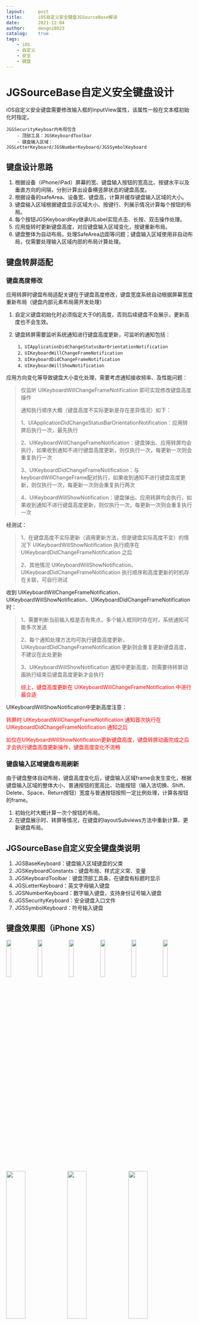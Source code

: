 ```yaml
---
layout:     post
title:      iOS自定义安全键盘JGSourceBase解读
date:       2021-12-04
author:     dengni8023
catalog:    true
tags:
    - iOS
    - 自定义
    - 安全
    - 键盘
---
```


# JGSourceBase自定义安全键盘设计

iOS自定义安全键盘需要修改输入框的inputView属性，该属性一般在文本框初始化时指定。

	JGSSecurityKeyboar内布局包含
		- 顶部工具：JGSKeyboardToolbar
		- 键盘输入区域：JGSLetterKeyboard/JGSNumberKeyboard/JGSSymbolKeyboard

## 键盘设计思路

1. 根据设备（iPhone/iPad）屏幕的宽、键盘输入按钮的宽高比、按键水平以及垂直方向的间隔，分别计算出设备横竖屏状态的键盘高度。
2. 根据设备的safeArea、设备宽、键盘高，计算并缓存键盘输入区域的大小。
3. 键盘输入区域根据键盘显示区域大小、按键行、列展示情况计算每个按钮的布局。
4. 每个按钮JGSKeyboardKey继承UILabel实现点击、长按、双击操作处理。
5. 应用旋转时更新键盘高度，对应键盘输入区域变化，按键重新布局。
6. 键盘整体为自动布局，处理SafeArea边距等问题；键盘输入区域使用非自动布局，仅需要处理输入区域内部的布局计算处理。

## 键盘转屏适配

### 键盘高度修改

应用转屏时键盘布局适配关键在于键盘高度修改，键盘宽度系统自动根据屏幕宽度重新布局（键盘内部元素布局需开发处理）

1. 自定义键盘初始化时必须指定大于0的高度，否则后续键盘不会展示，更新高度也不会生效。
2. 键盘转屏需要监听系统通知进行键盘高度更新，可监听的通知包括：
	
		1、UIApplicationDidChangeStatusBarOrientationNotification
		2、UIKeyboardWillChangeFrameNotification
		3、UIKeyboardDidChangeFrameNotification
		4、UIKeyboardWillShowNotification

应用方向变化等导致键盘大小变化处理，需要考虑通知接收频率、及性能问题：

> 仅监听 UIKeyboardWillChangeFrameNotification 即可实现修改键盘高度操作
> 
> 通知执行顺序大概（键盘高度不实际更新是存在差异情况）如下：
> 
>  1、UIApplicationDidChangeStatusBarOrientationNotification：应用转屏后执行一次，最先执行
> 
> 2、UIKeyboardWillChangeFrameNotification：键盘弹出、应用转屏均会执行，如果收到通知不进行键盘高度更新，则仅执行一次，每更新一次则会重复执行一次
> 
> 3、UIKeyboardDidChangeFrameNotification：与keyboardWillChangeFrame配对执行，如果收到通知不进行键盘高度更新，则仅执行一次，每更新一次则会重复执行两次
> 
> 4、UIKeyboardWillShowNotification：键盘弹出、应用转屏均会执行，如果收到通知不进行键盘高度更新，则仅执行一次，每更新一次则会重复执行一次
	    
经测试：

> 1、在键盘高度不实际更新（调用更新方法，但是键盘实际高度不变）的情况下 UIKeyboardWillShowNotification 执行顺序在 UIKeyboardDidChangeFrameNotification 之后
> 
> 2、其他情况 UIKeyboardWillShowNotification、UIKeyboardDidChangeFrameNotification 执行顺序和高度更新的时机存在关联，可自行测试
	    
 收到 UIKeyboardWillChangeFrameNotification、UIKeyboardWillShowNotification、UIKeyboardDidChangeFrameNotification 时：
 
> 1、需要判断当前输入框是否有焦点，多个输入框同时存在时，系统通知可能多次发送
> 
> 2、每个通知处理方法均可执行键盘高度更新，UIKeyboardDidChangeFrameNotification 更新则会重复更新键盘高度，不建议在此处更新
> 
> 3、UIKeyboardWillShowNotification 通知中更新高度，则需要待转屏动画执行结束后键盘高度更新才会执行
> 
> <font color="red">综上，键盘高度更新在 UIKeyboardWillChangeFrameNotification 中进行最合适</font>
	    

UIKeyboardWillShowNotification中更新高度注意：

<font color="red">

转屏时 UIKeyboardWillChangeFrameNotification 通知首次执行在 UIKeyboardDidChangeFrameNotification 通知之后

如仅在UIKeyboardWillShowNotification更新键盘高度，键盘转屏动画完成之后才会执行键盘高度更新操作，键盘高度变化不流畅

</font>

### 键盘输入区域键盘布局刷新

由于键盘整体自动布局，键盘高度变化后，键盘输入区域frame会发生变化，根据键盘输入区域的整体大小、普通按钮的宽高比、功能按钮（输入法切换、Shift、Delete、Space、Return按钮）宽度与普通按钮按照一定比例处理，计算各按钮的frame。

1. 初始化时大概计算一次个按钮的布局。
2. 在键盘展示时、转屏等情况，在键盘的layoutSubviews方法中重新计算、更新键盘布局。

## JGSourceBase自定义安全键盘类说明

1. JGSBaseKeyboard：键盘输入区域键盘的父类
2. JGSKeyboardConstants：键盘布局、样式定义常、变量
3. JGSKeyboardToolbar：键盘顶部工具条，在键盘有标题时显示
4. JGSLetterKeyboard：英文字母输入键盘
5. JGSNumberKeyboard：数字输入键盘，支持身份证号输入键盘
6. JGSSecurityKeyboard：安全键盘入口文件
7. JGSSymbolKeyboard：符号输入键盘

## 键盘效果图（iPhone XS）

<img src="http://github-blog.dengni8023.com/iOS自定义安全键盘JGSourceBase解读-1.png" width="16%"/>
<img src="http://github-blog.dengni8023.com/iOS自定义安全键盘JGSourceBase解读-2.png" width="16%"/>
<img src="http://github-blog.dengni8023.com/iOS自定义安全键盘JGSourceBase解读-3.png" width="16%"/>
<img src="http://github-blog.dengni8023.com/iOS自定义安全键盘JGSourceBase解读-4.png" width="16%"/>
<img src="http://github-blog.dengni8023.com/iOS自定义安全键盘JGSourceBase解读-5.png" width="16%"/>
<img src="http://github-blog.dengni8023.com/iOS自定义安全键盘JGSourceBase解读-6.png" width="16%"/>

<img src="http://github-blog.dengni8023.com/iOS自定义安全键盘JGSourceBase解读-7.png" width="32%"/>
<img src="http://github-blog.dengni8023.com/iOS自定义安全键盘JGSourceBase解读-8.png" width="32%"/>
<img src="http://github-blog.dengni8023.com/iOS自定义安全键盘JGSourceBase解读-9.png" width="32%"/>


# 参考资料

1. [JGSourceBase自定义安全键盘Demo及源码](https://github.com/dengni8023/JGSourceBase.git)
